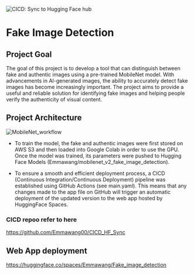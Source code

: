 ![CICD: Sync to Hugging Face hub](https://github.com/Emmawang00/CICD_HF_Sync/actions/workflows/main.yml/badge.svg)

# Fake Image Detection

## Project Goal

The goal of this project is to develop a tool that can distinguish between fake and authentic images using a pre-trained MobileNet model. With advancements in AI-generated images, the ability to accurately detect fake images has become increasingly important. The project aims to provide a useful and reliable solution for identifying fake images and helping people verify the authenticity of visual content.

## Project Architecture

![MobileNet_workflow](https://user-images.githubusercontent.com/112578755/234439386-16ba6af4-93d8-4c65-a6ac-239cbbbd5ce1.jpg)

* To train the model, the fake and authentic images were first stored on AWS S3 and then loaded into Google Colab in order to use the GPU. Once the model was trained, its parameters were pushed to Hugging Face Models (Emmawang/mobilenet_v2_fake_image_detection).

* To ensure a smooth and efficient deployment process, a CICD (Continuous Integration/Continuous Deployment) pipeline was established using GitHub Actions (see main.yaml). This means that any changes made to the app file on GitHub will trigger an automatic deployment of the updated version to the web app hosted by HuggingFace Spaces.

### CICD repoo refer to here
https://github.com/Emmawang00/CICD_HF_Sync

## Web App deployment

https://huggingface.co/spaces/Emmawang/Fake_image_detection
